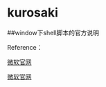 # kurosaki

##window下shell脚本的官方说明

Reference：

[微软官网](https://msdn.microsoft.com/en-us/library/windows/desktop/bb776778(v=vs.85).aspx)

[微软官网](https://msdn.microsoft.com/en-us/library/windows/desktop/bb776776(v=vs.85).aspx)
